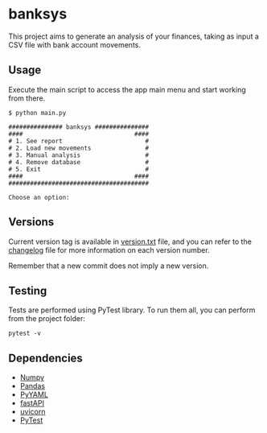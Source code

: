 # banksys

This project aims to generate an analysis of your finances, taking as input a CSV file with bank account movements.

## Usage

Execute the main script to access the app main menu and start working from there.

```
$ python main.py

############### banksys ###############
####                               ####
# 1. See report                       #
# 2. Load new movements               #
# 3. Manual analysis                  #
# 4. Remove database                  #
# 5. Exit                             #
####                               ####
#######################################

Choose an option:
```

## Versions

Current version tag is available in [version.txt](./version.txt) file, and you can refer to the [changelog](./changelog.md) file for more information on each version number.

Remember that a new commit does not imply a new version.

## Testing

Tests are performed using PyTest library. To run them all, you can perform from the project folder:

```
pytest -v
```

## Dependencies

- [Numpy](https://numpy.org/)
- [Pandas](https://pandas.pydata.org/)
- [PyYAML](https://pyyaml.org/wiki/PyYAMLDocumentation)
- [fastAPI](https://fastapi.tiangolo.com/)
- [uvicorn](https://www.uvicorn.org/)
- [PyTest](https://pypi.org/project/pytest/)